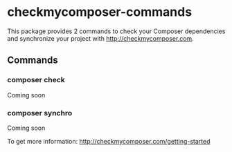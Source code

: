 # checkmycomposer-commands

This package provides 2 commands to check your Composer dependencies and synchronize your project with http://checkmycomposer.com.

## Commands

### composer check

Coming soon

### composer synchro

Coming soon

To get more information: http://checkmycomposer.com/getting-started
